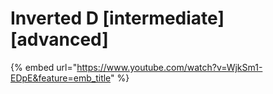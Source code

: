 # Inverted D \[intermediate] \[advanced]

{% embed url="https://www.youtube.com/watch?v=WjkSm1-EDpE&feature=emb_title" %}
